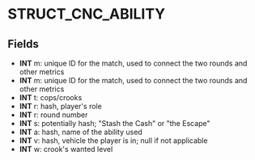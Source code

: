 # STRUCT_CNC_ABILITY

## Fields
* **INT** m: unique ID for the match, used to connect the two rounds and other metrics
* **INT** m: unique ID for the match, used to connect the two rounds and other metrics
* **INT** t: cops/crooks
* **INT** r: hash, player's role
* **INT** r: round number
* **INT** s: potentially hash; "Stash the Cash" or "the Escape"
* **INT** a: hash, name of the ability used
* **INT** v: hash, vehicle the player is in; null if not applicable
* **INT** w: crook's wanted level